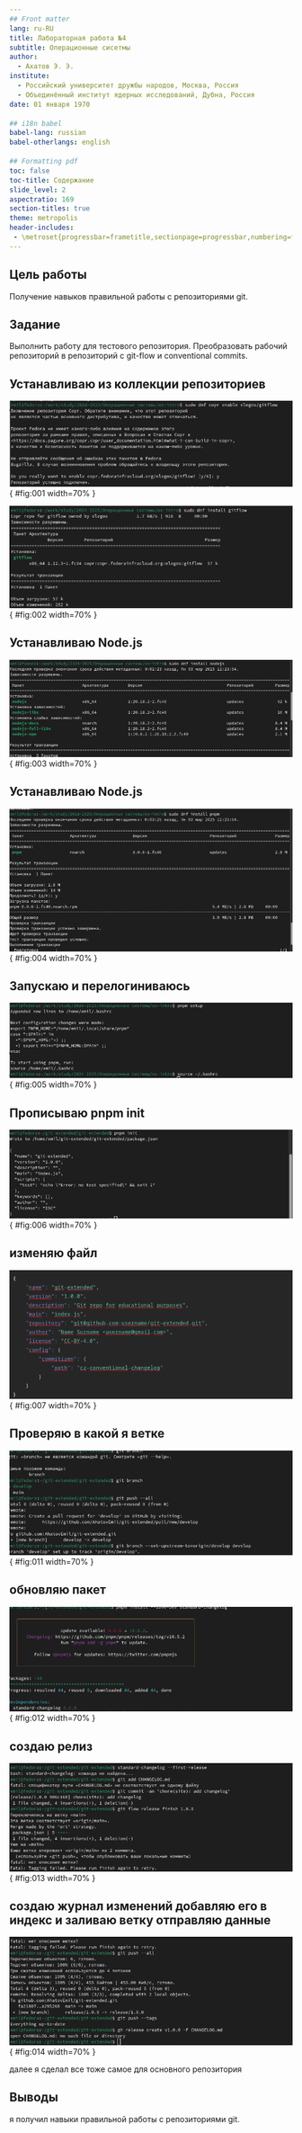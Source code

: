 ```yaml
---
## Front matter
lang: ru-RU
title: Лабораторная работа №4
subtitle: Операционные сисетмы
author:
  - Ахатов Э. Э.
institute:
  - Российский университет дружбы народов, Москва, Россия
  - Объединённый институт ядерных исследований, Дубна, Россия
date: 01 января 1970

## i18n babel
babel-lang: russian
babel-otherlangs: english

## Formatting pdf
toc: false
toc-title: Содержание
slide_level: 2
aspectratio: 169
section-titles: true
theme: metropolis
header-includes:
 - \metroset{progressbar=frametitle,sectionpage=progressbar,numbering=fraction}
---
```


## Цель работы

Получение навыков правильной работы с репозиториями git.

## Задание

Выполнить работу для тестового репозитория.
Преобразовать рабочий репозиторий в репозиторий с git-flow и conventional commits.

## Устанавливаю из коллекции репозиториев

![Установка](image/1.png){ #fig:001 width=70% }

![Установка](image/2.png){ #fig:002 width=70% }

## Устанавливаю Node.js

![Установка](image/3.png){ #fig:003 width=70% }

## Устанавливаю Node.js

![Установка](image/4.png){ #fig:004 width=70% }

## Запускаю и перелогиниваюсь

![Запуск](image/5.png){ #fig:005 width=70% }

## Прописываю pnpm init

![конфигурация](image/6.png){ #fig:006 width=70% }

## изменяю файл

![Изменение файла](image/7.png){ #fig:007 width=70% }

## Проверяю в какой я ветке

![проверка ветки](image/11.png){ #fig:011 width=70% }

## обновляю пакет

![обновление](image/12.png){ #fig:012 width=70% }

## создаю релиз

![создание релиза](image/13.png){ #fig:013 width=70% }

## создаю журнал изменений добавляю его в индекс и заливаю ветку отправляю данные

![отправка](image/14.png){ #fig:014 width=70% }

далее я сделал все тоже самое для основного репозитория

## Выводы

я получил навыки правильной работы с репозиториями git.





